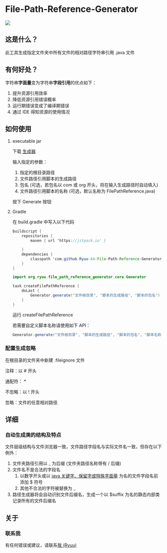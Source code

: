 # File-Path-Reference-Generator

[![](https://jitpack.io/v/Ryuu-64/File-Path-Reference-Generator.svg)](https://jitpack.io/#Ryuu-64/File-Path-Reference-Generator)

## 这是什么？

此工具生成指定文件夹中所有文件的相对路径字符串引用 .java 文件

## 有何好处？

字符串**字面量**变为字符串**字段引用**的优点如下：

1. 提升资源引用效率
2. 降低资源引用错误概率
3. 运行期错误变成了编译期错误
4. 通过 IDE 得知资源的使用情况

## 如何使用

1. executable jar

   下载 [生成器](https://github.com/Ryuu-64/File-Path-Reference-Generator/releases/)

   输入指定的参数：

   1. 指定的根目录路径
   2. 文件路径引用脚本的生成路径
   3. 包名 (可选，若包名以 com 或 org 开头，将在输入生成路径时自动填入)
   4. 文件路径引用脚本的名称 (可选，默认名称为 FilePathReference.java)

   按下 Generate 按钮

2. Gradle

   在 build.gradle 中写入以下代码

   ```java
   buildscript {
       repositories {
           maven { url 'https://jitpack.io' }
   
       }
       dependencies {
           classpath 'com.github.Ryuu-64:File-Path-Reference-Generator:Tag' // 输入您需要的 Tag
       }
   }
   
   import org.ryuu.file_path_reference_generator.core.Generator
   
   task createFilePathReference {
       doLast {
           Generator.generate("文件根目录", "脚本的生成路径", "脚本的包名")
       }
   }
   ```

   运行 createFilePathReference

   若需要自定义脚本名称请使用如下 API：
   
   ```java
   Generator.generate("文件根目录", "脚本的生成路径", "脚本的包名", "脚本名称")
   ```

### 配置生成忽略

在根目录的文件夹中新建 .fileignore 文件

注释：以 \# 开头

通配符： \*

不忽略：以 ! 开头

忽略：文件的任意相对路径

## 详细

### 自动生成类的结构及特点

文件层级结构与文件浏览器一致，文件路径字段名与实际文件名一致，但存在以下例外：

1. 文件夹路径引用以 _ 为后缀 (文件夹路径名称带有 / 后缀)
2. 文件名不是合法的字段名
   1. 以数字开头或以 [java 关键字、保留字或特殊字面量](https://docs.oracle.com/javase/tutorial/java/nutsandbolts/_keywords.html) 为名的文件字段名前添加 $ 符号
   2. 其他不合法的字符被替换为 _
3. 路径生成器将会自动识别文件后缀名，生成一个以 $suffix 为名的静态内部类记录所有的文件后缀名

## 关于

### 联系我

有任何错误或建议，请联系[我 (Ryuu)](64ryuu@gmail.com)
